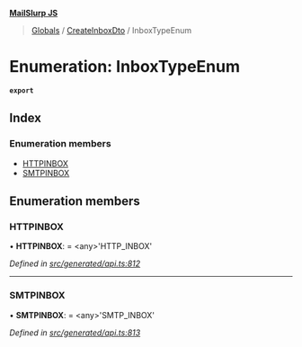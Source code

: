 **[MailSlurp JS](../README.md)**

> [Globals](../README.md) / [CreateInboxDto](../modules/createinboxdto.md) / InboxTypeEnum

# Enumeration: InboxTypeEnum

**`export`** 

## Index

### Enumeration members

* [HTTPINBOX](createinboxdto.inboxtypeenum.md#httpinbox)
* [SMTPINBOX](createinboxdto.inboxtypeenum.md#smtpinbox)

## Enumeration members

### HTTPINBOX

•  **HTTPINBOX**:  = \<any>'HTTP\_INBOX'

*Defined in [src/generated/api.ts:812](https://github.com/mailslurp/mailslurp-client/blob/8d5c17f/src/generated/api.ts#L812)*

___

### SMTPINBOX

•  **SMTPINBOX**:  = \<any>'SMTP\_INBOX'

*Defined in [src/generated/api.ts:813](https://github.com/mailslurp/mailslurp-client/blob/8d5c17f/src/generated/api.ts#L813)*
